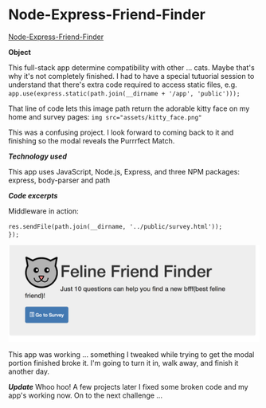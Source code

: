 # Node-Express-Friend-Finder
[Node-Express-Friend-Finder](https://immense-plateau-53936.herokuapp.com/)

**Object**

This full-stack app determine compatibility with other ... cats. Maybe that's why it's not completely finished. I had to have a special tutuorial session to understand that there's extra code required to access static files, e.g. ```app.use(express.static(path.join(__dirname + '/app', 'public')));```

That line of code lets this image path return the adorable kitty face on my home and survey pages:
```img src="assets/kitty_face.png"```

This was a confusing project. I look forward to coming back to it and finishing so the modal reveals the Purrrfect Match.

***Technology used***

This app uses JavaScript, Node.js, Express, and three NPM packages: express, body-parser and path

***Code excerpts***

Middleware in action:

```app.get('/survey', function (req, res) {
res.sendFile(path.join(__dirname, '../public/survey.html'));
});
```
![screen cap of working app](https://github.com/green64/Node-Express-Friend-Finder/blob/master/app/public/assets/screen_cap_working.png)

This app was working ... something I tweaked while trying to get the modal portion finished broke it. I'm going to turn it in, walk away, and finish it another day.

***Update***
Whoo hoo! A few projects later I fixed some broken code and my app's working now. On to the next challenge ...


